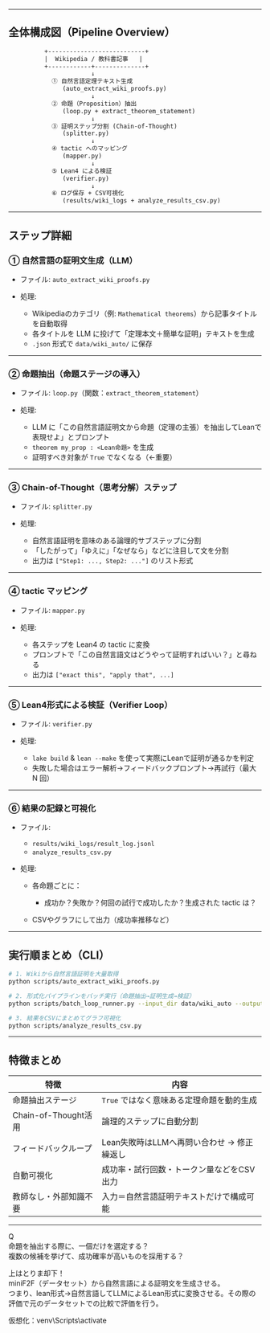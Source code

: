 
---

##  全体構成図（Pipeline Overview）

```txt
          +---------------------------+
          |  Wikipedia / 教科書記事   |
          +------------+--------------+
                       ↓
            ① 自然言語定理テキスト生成
               (auto_extract_wiki_proofs.py)
                       ↓
            ② 命題（Proposition）抽出
               (loop.py + extract_theorem_statement)
                       ↓
            ③ 証明ステップ分割 (Chain-of-Thought)
               (splitter.py)
                       ↓
            ④ tactic へのマッピング
               (mapper.py)
                       ↓
            ⑤ Lean4 による検証
               (verifier.py)
                       ↓
            ⑥ ログ保存 + CSV可視化
               (results/wiki_logs + analyze_results_csv.py)
```

---

##  ステップ詳細

###  ① 自然言語の証明文生成（LLM）

* ファイル: `auto_extract_wiki_proofs.py`
* 処理:

  * Wikipediaのカテゴリ（例: `Mathematical theorems`）から記事タイトルを自動取得
  * 各タイトルを LLM に投げて「定理本文＋簡単な証明」テキストを生成
  * `.json` 形式で `data/wiki_auto/` に保存

---

###  ② 命題抽出（命題ステージの導入）

* ファイル: `loop.py`（関数：`extract_theorem_statement`）
* 処理:

  * LLM に「この自然言語証明文から命題（定理の主張）を抽出してLeanで表現せよ」とプロンプト
  * `theorem my_prop : <Lean命題>` を生成
  * 証明すべき対象が `True` でなくなる（←重要）

---

###  ③ Chain-of-Thought（思考分解）ステップ

* ファイル: `splitter.py`
* 処理:

  * 自然言語証明を意味のある論理的サブステップに分割
  * 「したがって」「ゆえに」「なぜなら」などに注目して文を分割
  * 出力は `["Step1: ..., Step2: ..."]` のリスト形式

---

###  ④ tactic マッピング

* ファイル: `mapper.py`
* 処理:

  * 各ステップを Lean4 の tactic に変換
  * プロンプトで「この自然言語文はどうやって証明すればいい？」と尋ねる
  * 出力は `["exact this", "apply that", ...]`

---

###  ⑤ Lean4形式による検証（Verifier Loop）

* ファイル: `verifier.py`
* 処理:

  * `lake build` & `lean --make` を使って実際にLeanで証明が通るかを判定
  * 失敗した場合はエラー解析→フィードバックプロンプト→再試行（最大 N 回）

---

###  ⑥ 結果の記録と可視化

* ファイル:

  * `results/wiki_logs/result_log.jsonl`
  * `analyze_results_csv.py`
* 処理:

  * 各命題ごとに：

    * 成功か？失敗か？何回の試行で成功したか？生成された tactic は？
  * CSVやグラフにして出力（成功率推移など）

---

## 実行順まとめ（CLI）

```bash
# 1. Wikiから自然言語証明を大量取得
python scripts/auto_extract_wiki_proofs.py

# 2. 形式化パイプラインをバッチ実行（命題抽出→証明生成→検証）
python scripts/batch_loop_runner.py --input_dir data/wiki_auto --output_dir results/wiki_logs

# 3. 結果をCSVにまとめてグラフ可視化
python scripts/analyze_results_csv.py
```

---

##  特徴まとめ

| 特徴                    | 内容                         |
| --------------------- | -------------------------- |
|  命題抽出ステージ           | `True` ではなく意味ある定理命題を動的生成   |
|  Chain-of-Thought活用 | 論理的ステップに自動分割               |
|  フィードバックループ         | Lean失敗時はLLMへ再問い合わせ → 修正繰返し |
|  自動可視化              | 成功率・試行回数・トークン量などをCSV出力     |
|  教師なし・外部知識不要        | 入力＝自然言語証明テキストだけで構成可能       |

---

Q  
命題を抽出する際に、一個だけを選定する？  
複数の候補を挙げて、成功確率が高いものを採用する？

上はとりま却下！  
miniF2F（データセット）から自然言語による証明文を生成させる。  
つまり、lean形式→自然言語してLLMによるLean形式に変換させる。その際の評価で元のデータセットでの比較で評価を行う。

仮想化：venv\Scripts\activate
